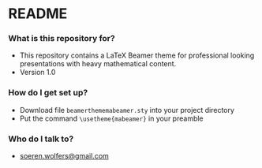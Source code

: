 # README #

### What is this repository for? ###

* This repository contains a LaTeX Beamer theme for professional looking presentations with heavy mathematical content.  
* Version 1.0

### How do I get set up? ###

* Download file `beamerthememabeamer.sty` into your project directory
* Put the command `\usetheme{mabeamer}` in your preamble

### Who do I talk to? ###

* soeren.wolfers@gmail.com